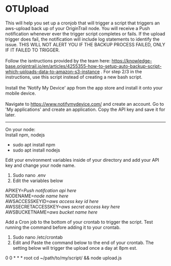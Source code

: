 # OTUpload
This will help you set up a cronjob that will trigger a script that triggers an aws-upload back up of your OriginTrail node. You will receive a Push notification whenever ever the trigger script completes or fails. If the upload trigger does fail, the notification will include log statements to identify the issue. THIS WILL NOT ALERT YOU IF THE BACKUP PROCESS FAILED, ONLY IF IT FAILED TO TRIGGER.
<br><br>
Follow the isntructions provided by the team here: https://knowledge-base.origintrail.io/en/articles/4255355-how-to-setup-auto-backup-script-which-uploads-data-to-amazon-s3-instance . For step 2/3 in the instructions, use this script instead of creating a new bash script.
<br><br>
Install the 'Notify My Device' app from the app store and install it onto your mobile device.
<br><br>
Navigate to https://www.notifymydevice.com/ and create an account. Go to 'My applications' and create an application. Copy the API key and save it for later.

------------------------------------------------------------------------------------------------------------------------------------------------------------------

On your node:<br>
Install npm, nodejs
<ul>
<li>sudo apt install npm</li>
<li>sudo apt install nodejs</li>
</ul>

Edit your environment variables inside of your directory and add your API key and change your node name.
<ol>
<li>Sudo nano .env</li>
<li>Edit the variables below</li>
</ol>

APIKEY=*Push notifcation api here*<br>
NODENAME=*node name here*<br>
AWSACCESSKEYID=*aws access key id here*<br>
AWSSECRETACCESSKEY=*aws secret access key here*<br>
AWSBUCKETNAME=*aws bucket name here*<br>

Add a Cron job to the bottom of your crontab to trigger the script. Test running the command before adding it to your crontab.
<ol>
<li>Sudo nano /etc/crontab</li>
<li>Edit and Paste the command below to the end of your crontab. The setting below will trigger the upload once a day at 8pm est.</li>
</ol>

0 0 * * * root cd ~/path/to/my/script/ && node upload.js
